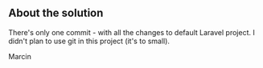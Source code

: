 ## About the solution

There's only one commit - with all the changes to default Laravel project. I didn't plan to use git in this project (it's to small).

Marcin

